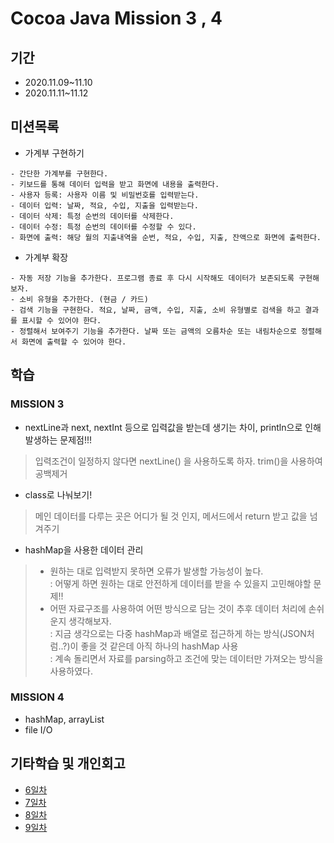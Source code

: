 # Cocoa Java Mission 3 , 4

## 기간
- 2020.11.09~11.10
- 2020.11.11~11.12

## 미션목록
- 가계부 구현하기
```
- 간단한 가계부를 구현한다.
- 키보드를 통해 데이터 입력을 받고 화면에 내용을 출력한다.
- 사용자 등록: 사용자 이름 및 비밀번호를 입력받는다.
- 데이터 입력: 날짜, 적요, 수입, 지출을 입력받는다.
- 데이터 삭제: 특정 순번의 데이터를 삭제한다.
- 데이터 수정: 특정 순번의 데이터를 수정할 수 있다.
- 화면에 출력: 해당 월의 지출내역을 순번, 적요, 수입, 지출, 잔액으로 화면에 출력한다.
```
- 가계부 확장
```
- 자동 저장 기능을 추가한다. 프로그램 종료 후 다시 시작해도 데이터가 보존되도록 구현해 보자.
- 소비 유형을 추가한다. (현금 / 카드)
- 검색 기능을 구현한다. 적요, 날짜, 금액, 수입, 지출, 소비 유형별로 검색을 하고 결과를 표시할 수 있어야 한다.
- 정렬해서 보여주기 기능을 추가한다. 날짜 또는 금액의 오름차순 또는 내림차순으로 정렬해서 화면에 출력할 수 있어야 한다.
```

## 학습

### MISSION 3
- nextLine과 next, nextInt 등으로 입력값을 받는데 생기는 차이, println으로 인해 발생하는 문제점!!!
> 입력조건이 일정하지 않다면 nextLine() 을 사용하도록 하자.
> trim()을 사용하여 공백제거
- class로 나눠보기! 
> 메인 데이터를 다루는 곳은 어디가 될 것 인지, 메서드에서 return 받고 값을 넘겨주기
- hashMap을 사용한 데이터 관리
> - 원하는 대로 입력받지 못하면 오류가 발생할 가능성이 높다.     
> : 어떻게 하면 원하는 대로 안전하게 데이터를 받을 수 있을지 고민해야할 문제!!
> - 어떤 자료구조를 사용하여 어떤 방식으로 담는 것이 추후 데이터 처리에 손쉬운지 생각해보자.     
> : 지금 생각으로는 다중 hashMap과 배열로 접근하게 하는 방식(JSON처럼..?)이 좋을 것 같은데 아직 하나의 hashMap 사용   
> : 계속 돌리면서 자료를 parsing하고 조건에 맞는 데이터만 가져오는 방식을 사용하였다.

### MISSION 4

- hashMap, arrayList
- file I/O




## 기타학습 및 개인회고
- [6일차](https://www.notion.so/6-b14b745c8f3448a49d4168b88a6a0a6c)
- [7일차](https://www.notion.so/7-c922612244514d91b7f25b30c5721dd4)
- [8일차](https://www.notion.so/8-2172c95506d04f02be62ee63e536ebb6)
- [9일차](https://www.notion.so/9-a0103c7e750c4489bb15c620e4ee8a74)
